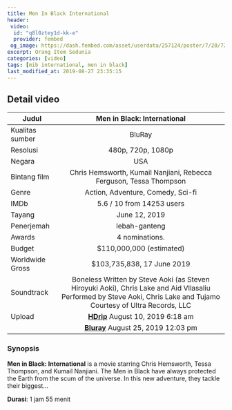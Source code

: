 ```yaml
---
title: Men In Black International
header:
 video:
  id: "q8l0ztey1d-kk-e"
  provider: fembed
 og_image: https://dash.fembed.com/asset/userdata/257124/poster/7/20/7204lsgykkzpekk.png
excerpt: Orang Item Sedunia
categories: [video]
tags: [mib international, men in black]
last_modified_at: 2019-08-27 23:35:15
---
```

## Detail video

| Judul |Men in Black: International|
|---|:---:|
| Kualitas sumber| BluRay |
|Resolusi|480p, 720p, 1080p|
| Negara | USA |
| Bintang film | Chris Hemsworth, Kumail Nanjiani, Rebecca Ferguson, Tessa Thompson |
| Genre | Action, Adventure, Comedy, Sci-fi |
| IMDb | 5.6 / 10 from 14253 users |
| Tayang | June 12, 2019|
| Penerjemah | lebah-ganteng |
| Awards | 4 nominations. |
| Budget | $110,000,000 (estimated) |
| Worldwide Gross | $103,735,838, 17 June 2019 |
| Soundtrack | Boneless Written by Steve Aoki (as Steven Hiroyuki Aoki), Chris Lake and Aid Vllasaliu Performed by Steve Aoki, Chris Lake and Tujamo Courtesy of Ultra Records, LLC |
| Upload | [**HDrip**](https://mi.knoacc.org/dl/fembed?cde=7204lsgykkzpekk) August 10, 2019 6:18 am |
||[**Bluray**](https://mi.knoacc.org/dl/fembed?cde=q8l0ztey1d-kk-e) August 25, 2019 12:03 pm|

### Synopsis

**Men in Black: International** is a movie starring Chris Hemsworth, Tessa Thompson, and Kumail Nanjiani. The Men in Black have always protected the Earth from the scum of the universe. In this new adventure, they tackle their biggest...

**Durasi**: 1 jam 55 menit
